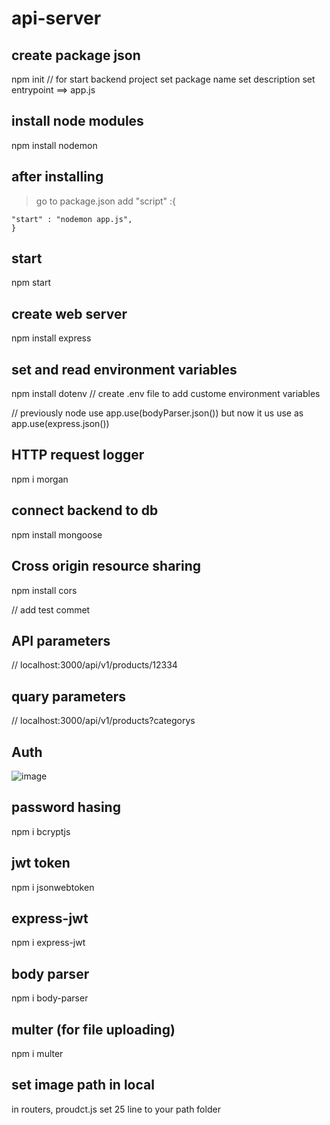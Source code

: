# api-server

## create package json

npm init // for start backend project
set package name
set description
set entrypoint ==> app.js

## install node modules

npm install nodemon

## after installing

> go to package.json
> add "script" :{

    "start" : "nodemon app.js",
    }

## start

npm start

## create web server

npm install express

## set and read environment variables

npm install dotenv
// create .env file to add custome environment variables

// previously node use app.use(bodyParser.json()) but
now it us use as app.use(express.json())

## HTTP request logger

npm i morgan

## connect backend to db

npm install mongoose

## Cross origin resource sharing

npm install cors

// add test commet

## API parameters

// localhost:3000/api/v1/products/12334

## quary parameters

// localhost:3000/api/v1/products?categorys

## Auth

![image](https://user-images.githubusercontent.com/75485255/196804413-aff09e66-59e7-475d-80b3-f868386cfa7a.png)

## password hasing

npm i bcryptjs

## jwt token

npm i jsonwebtoken

## express-jwt

npm i express-jwt

## body parser

npm i body-parser

## multer (for file uploading)

npm i multer

## set image path in local

in routers, proudct.js set 25 line to your path folder
